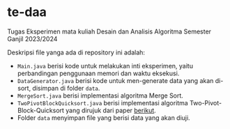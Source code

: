 # te-daa
Tugas Eksperimen mata kuliah Desain dan Analisis Algoritma Semester Ganjil 2023/2024

Deskripsi file yanga ada di repository ini adalah:
- `Main.java` berisi kode untuk melakukan inti eksperimen, yaitu perbandingan penggunaan memori dan waktu eksekusi.
- `DataGenerator.java` berisi kode untuk men-generate data yang akan di-sort, disimpan di folder `data`.
- `MergeSort.java` berisi implementasi algoritma Merge Sort.
- `TwoPivotBlockQuicksort.java` berisi implementasi algoritma Two-Pivot-Block-Quicksort yang dirujuk dari paper [berikut](https://arxiv.org/pdf/1810.12047.pdf).
- Folder `data` menyimpan file yang berisi data yang akan diuji.

